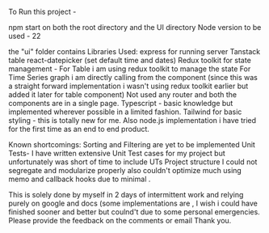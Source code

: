 To Run this project - 

npm start on both the root directory and the UI directory
Node version to be used - 22

the "ui" folder contains
Libraries Used: 
express for running server
Tanstack table 
react-datepicker (set default time and dates)
Redux toolkit for state management - 
For Table i am using redux toolkit to manage the state
For Time Series graph i am directly calling from the component (since this was a straight forward implementation i wasn't using redux toolkit earlier but added it later for table component)
Not used any router and both the components are in a single page.
Typescript - basic knowledge but implemented wherever possible in a limited fashion.
Tailwind for basic styling - this is totally new for me.
Also node.js implementation i have tried for the first time as an end to end product.

Known shortcomings: 
Sorting and Filtering are yet to be implemented
Unit Tests- I have written extensive Unit Test cases for my project but unfortunately was short of time to include UTs
Project structure I could not segregate and modularize properly also couldn't optimize much using memo and callback hooks due to minimal . 

This is solely done by myself in 2 days of intermittent work and relying purely on google and docs (some implementations are , I wish i could have finished sooner and better but coulnd't due to some personal emergencies.
Please provide the feedback on the comments or email
Thank you.
